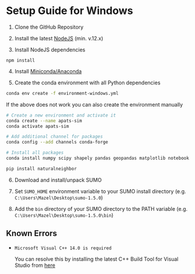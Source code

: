 # Setup Guide for Windows

1. Clone the GitHub Repository

2. Install the latest [NodeJS](https://nodejs.org/en/) (min. v.12.x)

3. Install NodeJS dependencies

```
npm install
```

4. Install [Miniconda/Anaconda](https://docs.conda.io/en/latest/index.html)

5. Create the conda environment with all Python dependencies

```bash
conda env create -f environment-windows.yml
```

If the above does not work you can also create the environment manually

```bash
# Create a new environment and activate it
conda create --name apats-sim
conda activate apats-sim

# Add additional channel for packages
conda config --add channels conda-forge

# Install all packages
conda install numpy scipy shapely pandas geopandas matplotlib notebook scikit-learn scikit-image metpy pykrige zope.event

pip install naturalneighbor
```

6. Download and install/unpack SUMO

7. Set `SUMO_HOME` environment variable to your SUMO install directory (e.g. `C:\Users\Mazel\Desktop\sumo-1.5.0`)

8. Add the `bin` directory of your SUMO directory to the PATH variable (e.g. `C:\Users\Mazel\Desktop\sumo-1.5.0\bin`)

## Known Errors

* `Microsoft Visual C++ 14.0 is required`

  You can resolve this by installing the latest C++ Build Tool for Visual Studio from [here](https://visualstudio.microsoft.com/visual-cpp-build-tools/)
